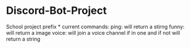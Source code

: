 # Discord-Bot-Project
School project
prefix *
current commands: 
ping: will return a stirng
funny: will return a image
voice: will join a voice channel if in one and if not will return a string

